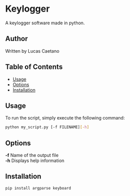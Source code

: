 # Keylogger

A keylogger software made in python.

## Author

Written by Lucas Caetano

## Table of Contents

* [Usage](#usage)
* [Options](#options)
* [Installation](#installation)

## Usage

To run the script, simply execute the following command:

```bash
python my_script.py [-f FILENAME][-h]
```

## Options

**-f** Name of the output file<br>
**-h** Displays help information

## Installation

```bash
pip install argparse keyboard
```
